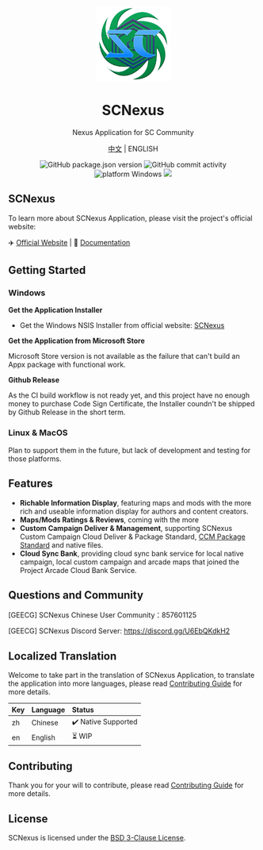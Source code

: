 <div align="center">
  <a href="https://english.scnexus.net" target="_blank">
    <img src="./packages/app-renderer/public/application_icon.png" width="150">
  </a>
  <h1>SCNexus</h1>
  <p>Nexus Application for SC Community</p>
  <p>
    <a href="https://github.com/MengLuoRJ/scnexus/blob/main/README.md">中文</a> | 
    ENGLISH
  </p>
</div>

<div align="center">
<img alt="GitHub package.json version" src="https://img.shields.io/github/package-json/v/MengLuoRJ/scnexus">
<img alt="GitHub commit activity" src="https://img.shields.io/github/commit-activity/m/MengLuoRJ/scnexus">

</div>
<div align="center">
<img alt="platform Windows" src="https://img.shields.io/badge/Platform-Windows-blue" />
<a title="Crowdin" target="_blank" href="https://crowdin.com/project/scnexus"><img src="https://badges.crowdin.net/scnexus/localized.svg"></a>
</div>

## SCNexus

To learn more about SCNexus Application, please visit the project's official website:

✈️ [Official Website](https://scnexus.net) | 📖 [Documentation](https://scnexus.net/guide/)

## Getting Started

### Windows

**Get the Application Installer**

- Get the Windows NSIS Installer from official website: [SCNexus](https://scnexus.net/)

**Get the Application from Microsoft Store**

Microsoft Store version is not available as the failure that can't build an Appx package with functional work.

<!-- <a href="https://apps.microsoft.com/store/detail/9PL7DCMCN13X?launch=true&mode=full">
	<img src="https://get.microsoft.com/images/zh-CN%20dark.svg"/>
</a> -->

**Github Release**

As the CI build workflow is not ready yet, and this project have no enough money to purchase Code Sign Certificate, the Installer coundn't be shipped by Github Release in the short term.

### Linux & MacOS

Plan to support them in the future, but lack of development and testing for those platforms.

## Features

- **Richable Information Display**, featuring maps and mods with the more rich and useable information display for authors and content creators.
- **Maps/Mods Ratings & Reviews**, coming with the more
- **Custom Campaign Deliver & Management**, supporting SCNexus Custom Campaign Cloud Deliver & Package Standard, [CCM Package Standard](https://github.com/7thAce/SC2CCM) and native files.
- **Cloud Sync Bank**, providing cloud sync bank service for local native campaign, local custom campaign and arcade maps that joined the Project Arcade Cloud Bank Service.

## Questions and Community

[GEECG] SCNexus Chinese User Community：857601125

[GEECG] SCNexus Discord Server: https://discord.gg/U6EbQKdkH2

## Localized Translation

Welcome to take part in the translation of SCNexus Application, to translate the application into more languages, please read [Contributing Guide](https://github.com/MengLuoRJ/scnexus/blob/main/CONTRIBUTING.english.md) for more details.

| Key | Language | Status              |
| --- | :------- | :------------------ |
| zh  | Chinese  | ✔️ Native Supported |
| en  | English  | ⏳ WIP              |

## Contributing

Thank you for your will to contribute, please read [Contributing Guide](https://github.com/MengLuoRJ/scnexus/blob/main/CONTRIBUTING.english.md) for more details.

## License

SCNexus is licensed under the [BSD 3-Clause License](https://github.com/MengLuoRJ/scnexus/blob/main/LICENSE).
